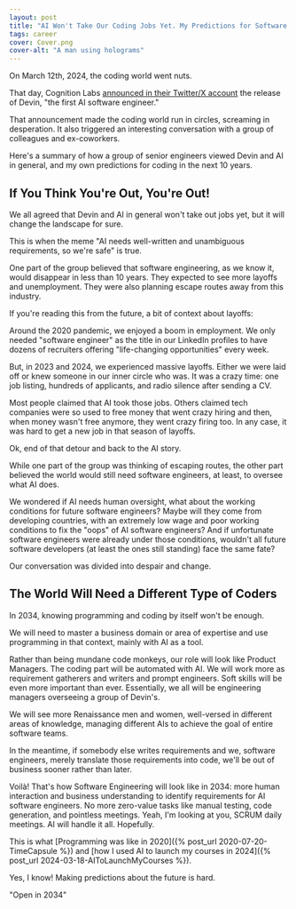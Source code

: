 ```yaml
---
layout: post
title: "AI Won't Take Our Coding Jobs Yet. My Predictions for Software Engineering in 2034"
tags: career
cover: Cover.png
cover-alt: "A man using holograms" 
---
```


On March 12th, 2024, the coding world went nuts.

That day, Cognition Labs [announced in their Twitter/X account](https://twitter.com/cognition_labs/status/1767548763134964000?t=37X_HEozIj6xikxg-B8YrQ&s=08) the release of Devin, "the first AI software engineer."

That announcement made the coding world run in circles, screaming in desperation. It also triggered an interesting conversation with a group of colleagues and ex-coworkers.

Here's a summary of how a group of senior engineers viewed Devin and AI in general, and my own predictions for coding in the next 10 years.

## If You Think You're Out, You're Out!

We all agreed that Devin and AI in general won't take out jobs yet, but it will change the landscape for sure.

This is when the meme "AI needs well-written and unambiguous requirements, so we're safe" is true.

One part of the group believed that software engineering, as we know it, would disappear in less than 10 years. They expected to see more layoffs and unemployment. They were also planning escape routes away from this industry.

If you're reading this from the future, a bit of context about layoffs:

Around the 2020 pandemic, we enjoyed a boom in employment. We only needed "software engineer" as the title in our LinkedIn profiles to have dozens of recruiters offering "life-changing opportunities" every week.

But, in 2023 and 2024, we experienced massive layoffs. Either we were laid off or knew someone in our inner circle who was. It was a crazy time: one job listing, hundreds of applicants, and radio silence after sending a CV.

Most people claimed that AI took those jobs. Others claimed tech companies were so used to free money that went crazy hiring and then, when money wasn't free anymore, they went crazy firing too. In any case, it was hard to get a new job in that season of layoffs.

Ok, end of that detour and back to the AI story.

While one part of the group was thinking of escaping routes, the other part believed the world would still need software engineers, at least, to oversee what AI does.

We wondered if AI needs human oversight, what about the working conditions for future software engineers? Maybe will they come from developing countries, with an extremely low wage and poor working conditions to fix the "oops" of AI software engineers? And if unfortunate software engineers were already under those conditions, wouldn't all future software developers (at least the ones still standing) face the same fate?

Our conversation was divided into despair and change.

## The World Will Need a Different Type of Coders

In 2034, knowing programming and coding by itself won't be enough.

We will need to master a business domain or area of expertise and use programming in that context, mainly with AI as a tool.

Rather than being mundane code monkeys, our role will look like Product Managers. The coding part will be automated with AI. We will work more as requirement gatherers and writers and prompt engineers. Soft skills will be even more important than ever. Essentially, we all will be engineering managers overseeing a group of Devin's.

We will see more Renaissance men and women, well-versed in different areas of knowledge, managing different AIs to achieve the goal of entire software teams.

In the meantime, if somebody else writes requirements and we, software engineers, merely translate those requirements into code, we'll be out of business sooner rather than later.

Voilà! That's how Software Engineering will look like in 2034: more human interaction and business understanding to identify requirements for AI software engineers. No more zero-value tasks like manual testing, code generation, and pointless meetings. Yeah, I'm looking at you, SCRUM daily meetings. AI will handle it all. Hopefully.

This is what [Programming was like in 2020]({% post_url 2020-07-20-TimeCapsule %}) and [how I used AI to launch my courses in 2024]({% post_url 2024-03-18-AIToLaunchMyCourses %}).

Yes, I know! Making predictions about the future is hard.

"Open in 2034"